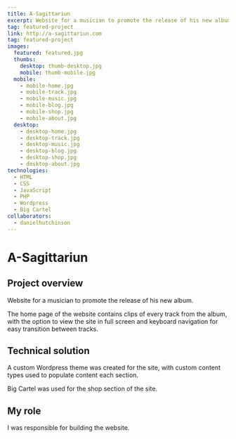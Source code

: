 ```yaml
---
title: A-Sagittariun
excerpt: Website for a musician to promote the release of his new album
tag: featured-project
link: http://a-sagittariun.com
tag: featured-project
images:
  featured: featured.jpg
  thumbs:
    desktop: thumb-desktop.jpg
    mobile: thumb-mobile.jpg
  mobile:
    - mobile-home.jpg
    - mobile-track.jpg
    - mobile-music.jpg
    - mobile-blog.jpg
    - mobile-shop.jpg
    - mobile-about.jpg
  desktop:
    - desktop-home.jpg
    - desktop-track.jpg
    - desktop-music.jpg
    - desktop-blog.jpg
    - desktop-shop.jpg
    - desktop-about.jpg
technologies:
  - HTML
  - CSS
  - JavaScript
  - PHP
  - Wordpress
  - Big Cartel
collaborators:
  - danielhutchinson
---
```


# A-Sagittariun

## Project overview

Website for a musician to promote the release of his new album.

The home page of the website contains clips of every track from the album, with the option to view the site in full screen and keyboard navigation for easy transition between tracks.

## Technical solution

A custom Wordpress theme was created for the site, with custom content types used to populate content each section.

Big Cartel was used for the shop section of the site.

## My role

I was responsible for building the website.
